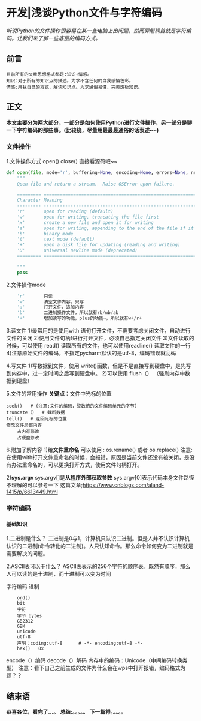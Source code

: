 # 开发|浅谈Python文件与字符编码 
*听说Python的文件操作很容易在某一些电脑上出问题，然而罪魁祸首就是字符编码。让我们来了解一些底层的编码方式。*

## 前言
    目前所有的文章思想格式都是:知识+情感。
    知识:对于所有的知识点的描述。力求不含任何的自我感情色彩。
    情感:用我自己的方式，解读知识点。力求通俗易懂，完美透析知识。

## 正文
**本文主要分为两大部分，一部分是如何使用Python进行文件操作，另一部分是聊一下字符编码的那些事。(比较绕，尽量用最最最通俗的话表述~~)**

### 文件操作
1.文件操作方式
        open()
        close()
直接看源码吧~~
```python
def open(file, mode='r', buffering=None, encoding=None, errors=None, newline=None, closefd=True):
    """
    Open file and return a stream.  Raise OSError upon failure.

    ========= ===============================================================
    Character Meaning
    --------- ---------------------------------------------------------------
    'r'       open for reading (default)
    'w'       open for writing, truncating the file first
    'x'       create a new file and open it for writing
    'a'       open for writing, appending to the end of the file if it exists
    'b'       binary mode
    't'       text mode (default)
    '+'       open a disk file for updating (reading and writing)
    'U'       universal newline mode (deprecated)
    ========= ===============================================================

    """
    pass

```

2.文件操作mode
```python
    'r'       只读
    'w'       清空文件内容，只写
    'a'       打开文件，追加内容
    'b'       二进制操作文件，所以就有rb/wb/ab
    '+'       增加读写的功能，plus的功能~，所以就有w+/r+
```

3.读文件
1)最常用的是使用with 语句打开文件，不需要考虑关闭文件，自动进行文件的关闭
2)使用文件句柄f进行打开文件，必须自己指定关闭文件
3)文件读取的时候，可以使用 read() 读取所有的文件，也可以使用readline() 读取文件的一行
4)注意原始文件的编码，不指定pycharm默认的是utf-8，编码错误就乱码

4.写文件
1)写数据到文件，使用 write()函数，但是不是直接写到硬盘中，是先写到内存中，过一定时间之后写到硬盘中。
2)可以使用 flush（）  （强刷内存中数据到硬盘）

5.文件的常用操作
**关键点**：文件中光标的位置

    seek()   # (注意:文件的编码，整数倍的文件编码单元的字节)
    truncate（）  # 截断数据
    tell()   # 返回光标的位置
    修改文件局部内容  
        占内存修改
        占硬盘修改
       
6.附加了解内容
1)给**文件重命名**
    可以使用 :       os.rename()  或者  os.replace()
注意:在使用with打开文件重命名的时候，会报错，原因是当前文件还没有被关闭，是没有办法重命名的，可以更换打开方式，使用文件句柄打开。

2)**sys.argv**
sys.argv[]是**从程序外部获取参数**
sys.argv[0]表示代码本身文件路径
不理解的可以参考一下 这篇文章;https://www.cnblogs.com/aland-1415/p/6613449.html
        
    


### 字符编码
#### 基础知识
1.二进制是什么？
二进制是0与1，计算机只认识二进制。但是人并不认识计算机认识的二进制(命令转化的二进制)。人只认知命令。那么命令如何变为二进制就是需要解决的问题。

2.ASCII表可以干什么？
ASCII表表示的256个字符的顺序表。既然有顺序，那么人可以读的是十进制，而十进制可以变为时间



字符编码
        进制
        
        ord()
        bit
        字符  
        字节 bytes
        GB2312
        GBK
        unicode
        utf-8
        声明：coding:utf-8      # -*- encoding:utf-8 -*-
        hex()   0x
encode（）编码
decode（）解码
内存中的编码：Unicode（中间编码转换类型）
注意：看下自己之前生成的文件为什么会在wps中打开报错，编码格式为题？？

        
    



## 结束语
 **恭喜各位，看完了...。**
**总结:。。。。。**
**下一篇将。。。。。**








